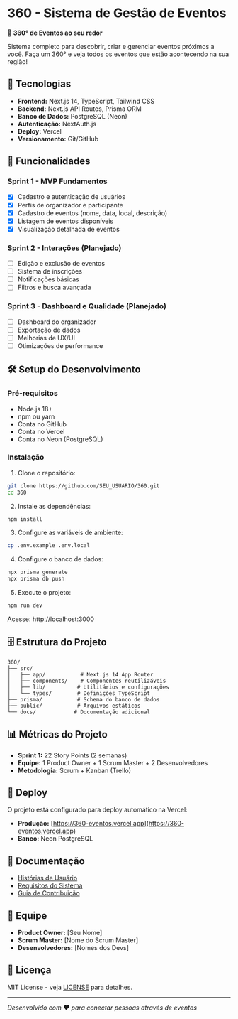 # 360 - Sistema de Gestão de Eventos

🌟 **360° de Eventos ao seu redor**

Sistema completo para descobrir, criar e gerenciar eventos próximos a você. Faça um 360° e veja todos os eventos que estão acontecendo na sua região!

## 🚀 Tecnologias

- **Frontend:** Next.js 14, TypeScript, Tailwind CSS
- **Backend:** Next.js API Routes, Prisma ORM
- **Banco de Dados:** PostgreSQL (Neon)
- **Autenticação:** NextAuth.js
- **Deploy:** Vercel
- **Versionamento:** Git/GitHub

## 🎯 Funcionalidades

### Sprint 1 - MVP Fundamentos
- [x] Cadastro e autenticação de usuários
- [x] Perfis de organizador e participante
- [x] Cadastro de eventos (nome, data, local, descrição)
- [x] Listagem de eventos disponíveis
- [x] Visualização detalhada de eventos

### Sprint 2 - Interações (Planejado)
- [ ] Edição e exclusão de eventos
- [ ] Sistema de inscrições
- [ ] Notificações básicas
- [ ] Filtros e busca avançada

### Sprint 3 - Dashboard e Qualidade (Planejado)
- [ ] Dashboard do organizador
- [ ] Exportação de dados
- [ ] Melhorias de UX/UI
- [ ] Otimizações de performance

## 🛠️ Setup do Desenvolvimento

### Pré-requisitos
- Node.js 18+
- npm ou yarn
- Conta no GitHub
- Conta no Vercel
- Conta no Neon (PostgreSQL)

### Instalação

1. Clone o repositório:
```bash
git clone https://github.com/SEU_USUARIO/360.git
cd 360
```

2. Instale as dependências:
```bash
npm install
```

3. Configure as variáveis de ambiente:
```bash
cp .env.example .env.local
```

4. Configure o banco de dados:
```bash
npx prisma generate
npx prisma db push
```

5. Execute o projeto:
```bash
npm run dev
```

Acesse: http://localhost:3000

## 🗄️ Estrutura do Projeto

```
360/
├── src/
│   ├── app/           # Next.js 14 App Router
│   ├── components/    # Componentes reutilizáveis
│   ├── lib/          # Utilitários e configurações
│   └── types/        # Definições TypeScript
├── prisma/           # Schema do banco de dados
├── public/           # Arquivos estáticos
└── docs/            # Documentação adicional
```

## 📊 Métricas do Projeto

- **Sprint 1:** 22 Story Points (2 semanas)
- **Equipe:** 1 Product Owner + 1 Scrum Master + 2 Desenvolvedores
- **Metodologia:** Scrum + Kanban (Trello)

## 🚀 Deploy

O projeto está configurado para deploy automático na Vercel:
- **Produção:** [https://360-eventos.vercel.app](https://360-eventos.vercel.app)
- **Banco:** Neon PostgreSQL

## 📝 Documentação

- [Histórias de Usuário](./docs/user-stories.md)
- [Requisitos do Sistema](./docs/requirements.md)
- [Guia de Contribuição](./docs/contributing.md)

## 👥 Equipe

- **Product Owner:** [Seu Nome]
- **Scrum Master:** [Nome do Scrum Master]
- **Desenvolvedores:** [Nomes dos Devs]

## 📄 Licença

MIT License - veja [LICENSE](LICENSE) para detalhes.

---
*Desenvolvido com ❤️ para conectar pessoas através de eventos*
